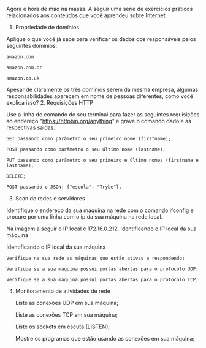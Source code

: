 Agora é hora de mão na massa. A seguir uma série de exercícios práticos relacionados aos conteúdos que você aprendeu sobre Internet.

1. Propriedade de domínios

Aplique o que você já sabe para verificar os dados dos responsáveis pelos seguintes domínios:

    amazon.com

    amazon.com.br

    amazon.co.uk

Apesar de claramente os três domínios serem da mesma empresa, algumas responsabilidades aparecem em nome de pessoas diferentes, como você explica isso?
2. Requisições HTTP

Use a linha de comando do seu terminal para fazer as seguintes requisições ao endereço "https://httpbin.org/anything" e grave o comando dado e as respectivas saídas:

    GET passando como parâmetro o seu primeiro nome (firstname);

    POST passando como parâmetro o seu último nome (lastname);

    PUT passando como parâmetro o seu primeiro e último nomes (firstname e lastname);

    DELETE;

    POST passando o JSON: {"escola": "Trybe"}.

3. Scan de redes e servidores

Identifique o endereço da sua máquina na rede com o comando ifconfig e procure por uma linha com o ip da sua máquina na rede local.

Na imagem a seguir o IP local é 172.16.0.212.
Identificando o IP local da sua máquina

Identificando o IP local da sua máquina

    Verifique na sua rede as máquinas que estão ativas e respondendo;

    Verifique se a sua máquina possui portas abertas para o protocolo UDP;

    Verifique se a sua máquina possui portas abertas para o protocolo TCP;

4. Monitoramento de atividades de rede

    Liste as conexões UDP em sua máquina;

    Liste as conexões TCP em sua máquina;

    Liste os sockets em escuta (LISTEN);

    Mostre os programas que estão usando as conexões em sua máquina;
